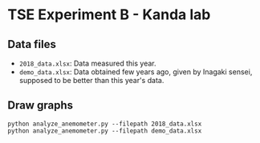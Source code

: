 # TSE Experiment B - Kanda lab

## Data files

- `2018_data.xlsx`: Data measured this year.
- `demo_data.xlsx`: Data obtained few years ago, given by Inagaki sensei,
  supposed to be better than this year's data.

## Draw graphs

```
python analyze_anemometer.py --filepath 2018_data.xlsx
python analyze_anemometer.py --filepath demo_data.xlsx
```
